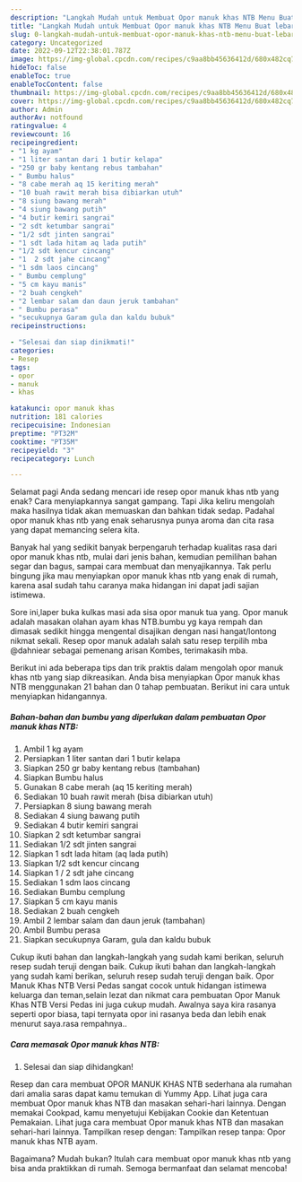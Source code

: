 ```yaml
---
description: "Langkah Mudah untuk Membuat Opor manuk khas NTB Menu Buat lebaran"
title: "Langkah Mudah untuk Membuat Opor manuk khas NTB Menu Buat lebaran"
slug: 0-langkah-mudah-untuk-membuat-opor-manuk-khas-ntb-menu-buat-lebaran
category: Uncategorized
date: 2022-09-12T22:38:01.787Z
image: https://img-global.cpcdn.com/recipes/c9aa8bb45636412d/680x482cq70/opor-manuk-khas-ntb-foto-resep-utama.jpg
hideToc: false
enableToc: true
enableTocContent: false
thumbnail: https://img-global.cpcdn.com/recipes/c9aa8bb45636412d/680x482cq70/opor-manuk-khas-ntb-foto-resep-utama.jpg
cover: https://img-global.cpcdn.com/recipes/c9aa8bb45636412d/680x482cq70/opor-manuk-khas-ntb-foto-resep-utama.jpg
author: Admin
authorAv: notfound
ratingvalue: 4
reviewcount: 16
recipeingredient:
- "1 kg ayam"
- "1 liter santan dari 1 butir kelapa"
- "250 gr baby kentang rebus tambahan"
- " Bumbu halus"
- "8 cabe merah aq 15 keriting merah"
- "10 buah rawit merah bisa dibiarkan utuh"
- "8 siung bawang merah"
- "4 siung bawang putih"
- "4 butir kemiri sangrai"
- "2 sdt ketumbar sangrai"
- "1/2 sdt jinten sangrai"
- "1 sdt lada hitam aq lada putih"
- "1/2 sdt kencur cincang"
- "1  2 sdt jahe cincang"
- "1 sdm laos cincang"
- " Bumbu cemplung"
- "5 cm kayu manis"
- "2 buah cengkeh"
- "2 lembar salam dan daun jeruk tambahan"
- " Bumbu perasa"
- "secukupnya Garam gula dan kaldu bubuk"
recipeinstructions:

- "Selesai dan siap dinikmati!"
categories:
- Resep
tags:
- opor
- manuk
- khas

katakunci: opor manuk khas 
nutrition: 181 calories
recipecuisine: Indonesian
preptime: "PT32M"
cooktime: "PT35M"
recipeyield: "3"
recipecategory: Lunch

---
```



Selamat pagi Anda sedang mencari ide resep opor manuk khas ntb yang enak? Cara menyiapkannya sangat gampang. Tapi Jika keliru mengolah maka hasilnya tidak akan memuaskan dan bahkan tidak sedap. Padahal opor manuk khas ntb yang enak seharusnya punya aroma dan cita rasa yang dapat memancing selera kita.


Banyak hal yang sedikit banyak berpengaruh terhadap kualitas rasa dari opor manuk khas ntb, mulai dari jenis bahan, kemudian pemilihan bahan segar dan bagus, sampai cara membuat dan menyajikannya. Tak perlu bingung jika mau menyiapkan opor manuk khas ntb yang enak di rumah, karena asal sudah tahu caranya maka hidangan ini dapat jadi sajian istimewa.

Sore ini,laper buka kulkas masi ada sisa opor manuk tua yang. Opor manuk adalah masakan olahan ayam khas NTB.bumbu yg kaya rempah dan dimasak sedikit hingga mengental disajikan dengan nasi hangat/lontong nikmat sekali. Resep opor manuk adalah salah satu resep terpilih mba @dahniear sebagai pemenang arisan Kombes, terimakasih mba.


Berikut ini ada beberapa tips dan trik praktis dalam mengolah opor manuk khas ntb yang siap dikreasikan. Anda bisa menyiapkan Opor manuk khas NTB menggunakan 21 bahan dan 0 tahap pembuatan. Berikut ini cara untuk menyiapkan hidangannya.

<!--inarticleads1-->

##### Bahan-bahan dan bumbu yang diperlukan dalam pembuatan Opor manuk khas NTB:

1. Ambil 1 kg ayam
1. Persiapkan 1 liter santan dari 1 butir kelapa
1. Siapkan 250 gr baby kentang rebus (tambahan)
1. Siapkan  Bumbu halus
1. Gunakan 8 cabe merah (aq 15 keriting merah)
1. Sediakan 10 buah rawit merah (bisa dibiarkan utuh)
1. Persiapkan 8 siung bawang merah
1. Sediakan 4 siung bawang putih
1. Sediakan 4 butir kemiri sangrai
1. Siapkan 2 sdt ketumbar sangrai
1. Sediakan 1/2 sdt jinten sangrai
1. Siapkan 1 sdt lada hitam (aq lada putih)
1. Siapkan 1/2 sdt kencur cincang
1. Siapkan 1 / 2 sdt jahe cincang
1. Sediakan 1 sdm laos cincang
1. Sediakan  Bumbu cemplung
1. Siapkan 5 cm kayu manis
1. Sediakan 2 buah cengkeh
1. Ambil 2 lembar salam dan daun jeruk (tambahan)
1. Ambil  Bumbu perasa
1. Siapkan secukupnya Garam, gula dan kaldu bubuk


Cukup ikuti bahan dan langkah-langkah yang sudah kami berikan, seluruh resep sudah teruji dengan baik. Cukup ikuti bahan dan langkah-langkah yang sudah kami berikan, seluruh resep sudah teruji dengan baik. Opor Manuk Khas NTB Versi Pedas sangat cocok untuk hidangan istimewa keluarga dan teman,selain lezat dan nikmat cara pembuatan Opor Manuk Khas NTB Versi Pedas ini juga cukup mudah. Awalnya saya kira rasanya seperti opor biasa, tapi ternyata opor ini rasanya beda dan lebih enak menurut saya.rasa rempahnya.. 

<!--inarticleads2-->

##### Cara memasak Opor manuk khas NTB:


1. Selesai dan siap dihidangkan!

Resep dan cara membuat OPOR MANUK KHAS NTB sederhana ala rumahan dari amalia saras dapat kamu temukan di Yummy App. Lihat juga cara membuat Opor manuk khas NTB dan masakan sehari-hari lainnya. Dengan memakai Cookpad, kamu menyetujui Kebijakan Cookie dan Ketentuan Pemakaian. Lihat juga cara membuat Opor manuk khas NTB dan masakan sehari-hari lainnya. Tampilkan resep dengan: Tampilkan resep tanpa: Opor manuk khas NTB ayam. 

Bagaimana? Mudah bukan? Itulah cara membuat opor manuk khas ntb yang bisa anda praktikkan di rumah. Semoga bermanfaat dan selamat mencoba!
